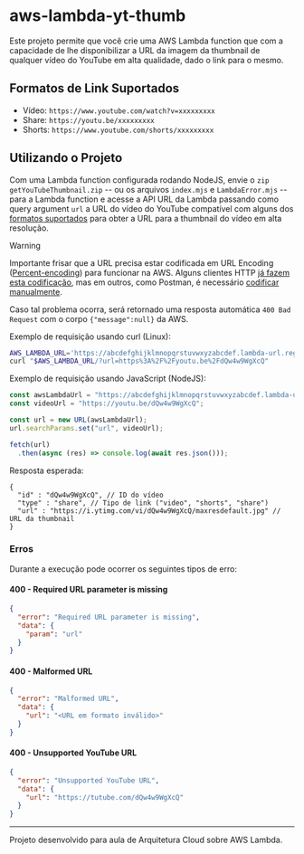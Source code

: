 # aws-lambda-yt-thumb

Este projeto permite que você crie uma AWS Lambda function que com a capacidade
de lhe disponibilizar a URL da imagem da thumbnail de qualquer vídeo do YouTube
em alta qualidade, dado o link para o mesmo.

## Formatos de Link Suportados

- Vídeo: `https://www.youtube.com/watch?v=xxxxxxxxx`
- Share: `https://youtu.be/xxxxxxxxx`
- Shorts: `https://www.youtube.com/shorts/xxxxxxxxx`

## Utilizando o Projeto

Com uma Lambda function configurada rodando NodeJS, envie o `zip`
`getYouTubeThumbnail.zip` -- ou os arquivos `index.mjs` e `LambdaError.mjs` --
para a Lambda function e acesse a API URL da Lambda passando como query argument
`url` a URL do vídeo do YouTube compatível com alguns dos [formatos suportados](#formatos-de-link-suportados)
para obter a URL para a thumbnail do vídeo em alta resolução.

> [!warning]
> Importante frisar que a URL precisa estar codificada em URL Encoding ([Percent-encoding](https://developer.mozilla.org/en-US/docs/Glossary/Percent-encoding))
> para funcionar na AWS. Alguns clientes HTTP [já fazem esta codificação](https://reqbin.com/),
> mas em outros, como Postman, é necessário [codificar manualmente](https://stackoverflow.com/a/58352537).
>
> Caso tal problema ocorra, será retornado uma resposta automática `400 Bad Request`
> com o corpo `{"message":null}` da AWS.

Exemplo de requisição usando curl (Linux):

```sh
AWS_LAMBDA_URL='https://abcdefghijklmnopqrstuvwxyzabcdef.lambda-url.region.on.aws'
curl "$AWS_LAMBDA_URL/?url=https%3A%2F%2Fyoutu.be%2FdQw4w9WgXcQ"
```

Exemplo de requisição usando JavaScript (NodeJS):

```js
const awsLambdaUrl = "https://abcdefghijklmnopqrstuvwxyzabcdef.lambda-url.region.on.aws";
const videoUrl = "https://youtu.be/dQw4w9WgXcQ";

const url = new URL(awsLambdaUrl);
url.searchParams.set("url", videoUrl);

fetch(url)
  .then(async (res) => console.log(await res.json()));
```

Resposta esperada:

```jsonc
{
  "id" : "dQw4w9WgXcQ", // ID do vídeo
  "type" : "share", // Tipo de link ("video", "shorts", "share")
  "url" : "https://i.ytimg.com/vi/dQw4w9WgXcQ/maxresdefault.jpg" // URL da thumbnail
}
```

### Erros

Durante a execução pode ocorrer os seguintes tipos de erro:

#### 400 - Required URL parameter is missing

```json
{
  "error": "Required URL parameter is missing",
  "data": {
    "param": "url"
  }
}
```

#### 400 - Malformed URL

```json
{
  "error": "Malformed URL",
  "data": {
    "url": "<URL em formato inválido>"
  }
}
```

#### 400 - Unsupported YouTube URL

```json
{
  "error": "Unsupported YouTube URL",
  "data": {
    "url": "https://tutube.com/dQw4w9WgXcQ"
  }
}
```

---

Projeto desenvolvido para aula de Arquitetura Cloud sobre AWS Lambda.

